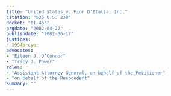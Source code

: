 ```yaml
---
title: "United States v. Fior D’Italia, Inc."
citation: "536 U.S. 238"
docket: "01-463"
argdate: "2002-04-22"
publishdate: "2002-06-17"
justices:
- 1994breyer
advocates:
- "Eileen J. O’Connor"
- "Tracy J. Power"
roles:
- "Assistant Attorney General, on behalf of the Petitioner"
- "on behalf of the Respondent"
summary: ""
---
```


